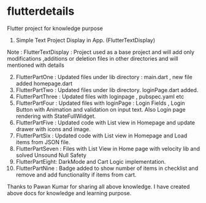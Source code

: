 # flutterdetails
Flutter project for knowledge purpose

1. Simple Text Project Display in App. (FlutterTextDisplay)

Note : FlutterTextDisplay : Project used as a base project and will add only modifications ,additions or deletion files in other directories and will mentioned with details

2. FlutterPartOne : Updated files under lib directory : main.dart , new file added homepage.dart
3. FlutterPartTwo : Updated files under lib directory. loginPage.dart added.
4. FlutterPartThree : Updated files with loginpage , pubspec.yaml etc
5. FlutterPartFour : Updated files with loginPage : Login Fields , Login Button with Animation and validation on input text.
                     Also Login page rendering with StateFullWidget.
6. FlutterPartFive : Updated code with List view in Homepage and update drawer with icons and image.
7. FlutterPartSix : Updated code with List view in Homepage and Load items from JSON file.
8. FlutterPartSeven : Files with List View in Home page with velocity lib and solved Unsound Null Safety
9. FlutterPartEight: DarkMode and Cart Logic implementation.
10. FlutterPartNine : Badge added to show number of items in checklist and remove and add functionality if items from cart.

Thanks to Pawan Kumar for sharing all above knowledge. I have created above docs for knowledge and learning purpose.